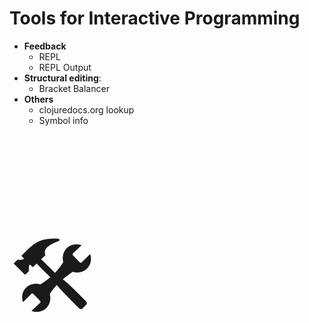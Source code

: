 <div class="slide">

# Tools for Interactive Programming

<div class="responsive-container">
<div class="row gutters-10">
<div class="col-6">

* **Feedback**
  * REPL
  * REPL Output
* **Structural editing**:
  * Bracket Balancer
* **Others**
  * clojuredocs.org lookup
  * Symbol info

</div>
<div class="col-6 center" style="font-size: 10em;">

🛠️

</div>
</div>
</div>
</div>
